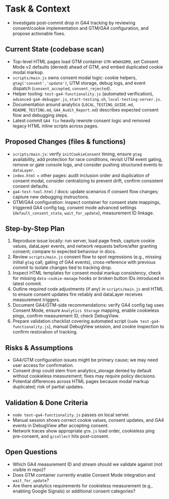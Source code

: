 # Task & Context
- Investigate post-commit drop in GA4 tracking by reviewing consent/cookie implementation and GTM/GA4 configuration, and propose actionable fixes.

## Current State (codebase scan)
- Top-level HTML pages load GTM container `GTM-W5WXGDM9`, set Consent Mode v2 defaults (denied) ahead of GTM, and embed duplicated cookie modal markup.
- `scripts/main.js` owns consent modal logic: cookie helpers, `gtag('consent','update')`, UTM storage, debug logs, and event dispatch (`consent_accepted`, `consent_rejected`).
- Helper tooling: `test-ga4-functionality.js` (automated verification), `advanced-ga4-debugger.js`, `start-testing.sh`, `local-testing-server.js`.
- Documentation around analytics (`LOCAL_TESTING_GUIDE.md`, `README_TESTING.md`, `GA4_Audit_Report.md`) describes expected consent flow and debugging steps.
- Latest commit `GA4 fix` heavily rewrote consent logic and removed legacy HTML inline scripts across pages.

## Proposed Changes (files & functions)
- `scripts/main.js`: verify `initCookieConsent` timing, ensure `gtag` availability, add protection for race conditions, revisit UTM event gating, remove or gate console logs, and consider pushing structured events to `dataLayer`.
- `index.html` + other pages: audit inclusion order and duplication of consent modal, consider centralizing to prevent drift, confirm consistent consent defaults.
- `ga4-test-tool.html` / docs: update scenarios if consent flow changes; capture new debugging instructions.
- GTM/GA4 configuration: inspect container for consent state mappings, triggered GA4 config tag, consent mode advanced settings (`default_consent_state`, `wait_for_update`), measurement ID linkage.

## Step-by-Step Plan
1. Reproduce issue locally: run server, load page fresh, capture cookie values, dataLayer events, and network requests before/after granting consent; compare to expected behaviour in docs.
2. Review `scripts/main.js` consent flow to spot regressions (e.g., missing initial `gtag` call, gating of GA4 events), cross-reference with previous commit to isolate changes tied to tracking drop.
3. Inspect HTML templates for consent modal markup consistency, check for missing `data-cookie-manage` hooks or broken button IDs introduced in latest commit.
4. Outline required code adjustments (if any) in `scripts/main.js` and HTML to ensure consent updates fire reliably and dataLayer receives measurement triggers.
5. Document GA4/GTM-side recommendations: verify GA4 config tag uses Consent Mode, ensure `Analytics Storage` mapping, enable cookieless pings, confirm measurement ID, check DebugView.
6. Prepare validation checklist covering automated script (`node test-ga4-functionality.js`), manual DebugView session, and cookie inspection to confirm restoration of tracking.

## Risks & Assumptions
- GA4/GTM configuration issues might be primary cause; we may need user access for confirmation.
- Consent drop could stem from analytics_storage denied by default without cookieless measurement; fixes may require policy decisions.
- Potential differences across HTML pages because modal markup duplicated; risk of partial updates.

## Validation & Done Criteria
- `node test-ga4-functionality.js` passes on local server.
- Manual session shows correct cookie values, consent updates, and GA4 events in DebugView after accepting consent.
- Network traces show appropriate `gtm.js` load order, cookieless ping pre-consent, and `g/collect` hits post-consent.

## Open Questions
- Which GA4 measurement ID and stream should we validate against (not visible in repo)?
- Does GTM container currently enable Consent Mode integration and `wait_for_update`?
- Are there analytics requirements for cookieless measurement (e.g., enabling Google Signals) or additional consent categories?
